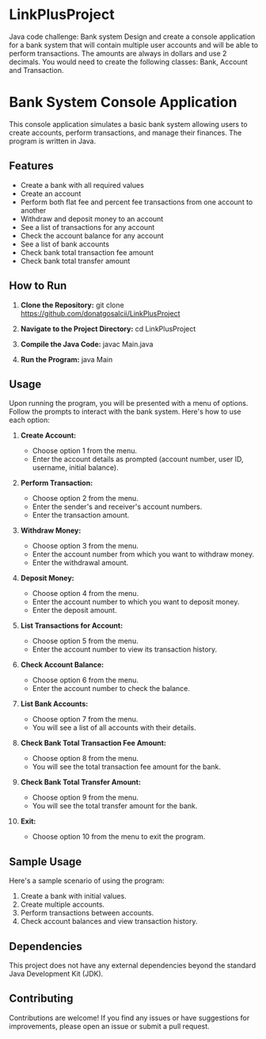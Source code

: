# LinkPlusProject
Java code challenge: Bank system Design and create a console application for a bank system that will contain multiple user accounts and will be able to perform transactions. The amounts are always in dollars and use 2 decimals. You would need to create the following classes: Bank, Account and Transaction.

# Bank System Console Application

This console application simulates a basic bank system allowing users to create accounts, perform transactions, and manage their finances. The program is written in Java.

## Features

- Create a bank with all required values
- Create an account
- Perform both flat fee and percent fee transactions from one account to another
- Withdraw and deposit money to an account
- See a list of transactions for any account
- Check the account balance for any account
- See a list of bank accounts
- Check bank total transaction fee amount
- Check bank total transfer amount

## How to Run

1. **Clone the Repository:**
git clone https://github.com/donatgosalcii/LinkPlusProject

2. **Navigate to the Project Directory:**
cd LinkPlusProject

3. **Compile the Java Code:**
javac Main.java

4. **Run the Program:**
java Main


## Usage

Upon running the program, you will be presented with a menu of options. Follow the prompts to interact with the bank system. Here's how to use each option:

1. **Create Account:**
   - Choose option 1 from the menu.
   - Enter the account details as prompted (account number, user ID, username, initial balance).

2. **Perform Transaction:**
   - Choose option 2 from the menu.
   - Enter the sender's and receiver's account numbers.
   - Enter the transaction amount.

3. **Withdraw Money:**
   - Choose option 3 from the menu.
   - Enter the account number from which you want to withdraw money.
   - Enter the withdrawal amount.

4. **Deposit Money:**
   - Choose option 4 from the menu.
   - Enter the account number to which you want to deposit money.
   - Enter the deposit amount.

5. **List Transactions for Account:**
   - Choose option 5 from the menu.
   - Enter the account number to view its transaction history.

6. **Check Account Balance:**
   - Choose option 6 from the menu.
   - Enter the account number to check the balance.

7. **List Bank Accounts:**
   - Choose option 7 from the menu.
   - You will see a list of all accounts with their details.

8. **Check Bank Total Transaction Fee Amount:**
   - Choose option 8 from the menu.
   - You will see the total transaction fee amount for the bank.

9. **Check Bank Total Transfer Amount:**
   - Choose option 9 from the menu.
   - You will see the total transfer amount for the bank.

10. **Exit:**
    - Choose option 10 from the menu to exit the program.

## Sample Usage

Here's a sample scenario of using the program:

1. Create a bank with initial values.
2. Create multiple accounts.
3. Perform transactions between accounts.
4. Check account balances and view transaction history.

## Dependencies

This project does not have any external dependencies beyond the standard Java Development Kit (JDK).

## Contributing

Contributions are welcome! If you find any issues or have suggestions for improvements, please open an issue or submit a pull request.


